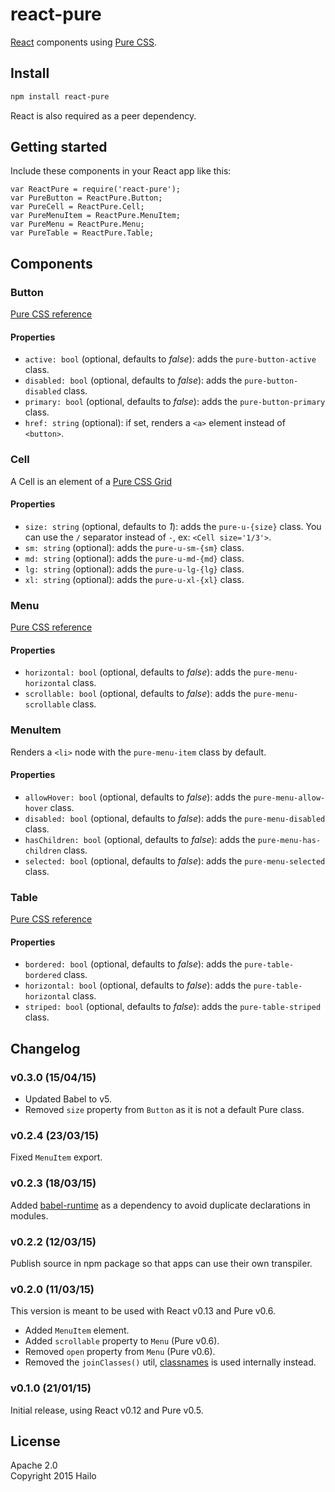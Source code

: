 react-pure
==========

[React](http://facebook.github.io/react/) components using [Pure CSS](http://purecss.io/).  

## Install

```bash
npm install react-pure
```

React is also required as a peer dependency.

## Getting started

Include these components in your React app like this:

    var ReactPure = require('react-pure');
    var PureButton = ReactPure.Button;
    var PureCell = ReactPure.Cell;
    var PureMenuItem = ReactPure.MenuItem;
    var PureMenu = ReactPure.Menu;
    var PureTable = ReactPure.Table;

## Components

### Button

[Pure CSS reference](http://purecss.io/buttons/)

#### Properties

- `active: bool` (optional, defaults to *false*): adds the `pure-button-active` class.
- `disabled: bool` (optional, defaults to *false*): adds the `pure-button-disabled` class.
- `primary: bool` (optional, defaults to *false*): adds the `pure-button-primary` class.
- `href: string` (optional): if set, renders a `<a>` element instead of `<button>`.

### Cell

A Cell is an element of a [Pure CSS Grid](http://purecss.io/grids/)

#### Properties

- `size: string` (optional, defaults to *1*): adds the `pure-u-{size}` class. You can use the `/` separator instead of `-`, ex: `<Cell size='1/3'>`.
- `sm: string` (optional): adds the `pure-u-sm-{sm}` class.
- `md: string` (optional): adds the `pure-u-md-{md}` class.
- `lg: string` (optional): adds the `pure-u-lg-{lg}` class.
- `xl: string` (optional): adds the `pure-u-xl-{xl}` class.

### Menu

[Pure CSS reference](http://purecss.io/menus/)

#### Properties

- `horizontal: bool` (optional, defaults to *false*): adds the `pure-menu-horizontal` class.
- `scrollable: bool` (optional, defaults to *false*): adds the `pure-menu-scrollable` class.

### MenuItem

Renders a `<li>` node with the `pure-menu-item` class by default.

#### Properties

- `allowHover: bool` (optional, defaults to *false*): adds the `pure-menu-allow-hover` class.
- `disabled: bool` (optional, defaults to *false*): adds the `pure-menu-disabled` class.
- `hasChildren: bool` (optional, defaults to *false*): adds the `pure-menu-has-children` class.
- `selected: bool` (optional, defaults to *false*): adds the `pure-menu-selected` class.

### Table

[Pure CSS reference](http://purecss.io/tables/)

#### Properties

- `bordered: bool` (optional, defaults to *false*): adds the `pure-table-bordered` class.
- `horizontal: bool` (optional, defaults to *false*): adds the `pure-table-horizontal` class.
- `striped: bool` (optional, defaults to *false*): adds the `pure-table-striped` class.

## Changelog

### v0.3.0 (15/04/15)

- Updated Babel to v5.
- Removed `size` property from `Button` as it is not a default Pure class.

### v0.2.4 (23/03/15)

Fixed `MenuItem` export.

### v0.2.3 (18/03/15)

Added [babel-runtime](https://babeljs.io/docs/usage/runtime/) as a dependency to avoid duplicate declarations in modules.

### v0.2.2 (12/03/15)

Publish source in npm package so that apps can use their own transpiler.

### v0.2.0 (11/03/15)

This version is meant to be used with React v0.13 and Pure v0.6.

- Added `MenuItem` element.
- Added `scrollable` property to `Menu` (Pure v0.6).
- Removed `open` property from `Menu` (Pure v0.6).
- Removed the `joinClasses()` util, [classnames](https://www.npmjs.com/package/classnames) is used internally instead.

### v0.1.0 (21/01/15)

Initial release, using React v0.12 and Pure v0.5.

## License

Apache 2.0  
Copyright 2015 Hailo
